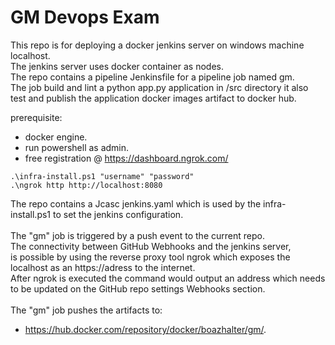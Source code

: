 # GM Devops Exam
This repo is for deploying a docker jenkins server on windows machine localhost.<br>
The jenkins server uses docker container as nodes.<br>
The repo contains a pipeline Jenkinsfile for a pipeline job named gm.<br> 
The job build and lint a python app.py application in /src directory it also test and publish the application docker images artifact to docker hub.

prerequisite:<br> 
- docker engine.<br>
- run powershell as admin.
- free registration @ https://dashboard.ngrok.com/
```
.\infra-install.ps1 "username" "password"
.\ngrok http http://localhost:8080
```
The repo contains a Jcasc jenkins.yaml which is used by the infra-install.ps1 to set the jenkins configuration. <br>  
The "gm" job is triggered by a push event to the current repo. <br>
The connectivity between GitHub Webhooks and the jenkins server, <br>
is possible by using the reverse proxy tool ngrok which exposes the localhost as an https://adress to the internet. <br>
After ngrok is executed the command would output an address which needs to be updated on the GitHub repo settings Webhooks section.<br>  
The "gm" job pushes the artifacts to:<br> 
- https://hub.docker.com/repository/docker/boazhalter/gm/.


